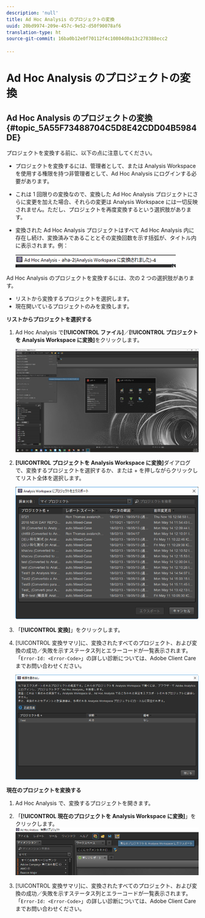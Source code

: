 ```yaml
---
description: 'null'
title: Ad Hoc Analysis のプロジェクトの変換
uuid: 20bd9974-209e-457c-9e52-d50f90078af6
translation-type: ht
source-git-commit: 16ba0b12e0f70112f4c10804d0a13c278388ecc2

---
```



# Ad Hoc Analysis のプロジェクトの変換

## Ad Hoc Analysis のプロジェクトの変換 {#topic_5A55F73488704C5D8E42CDD04B5984DE}

プロジェクトを変換する前に、以下の点に注意してください。

* プロジェクトを変換するには、管理者として、または Analysis Workspace を使用する権限を持つ非管理者として、Ad Hoc Analysis にログインする必要があります。
* これは 1 回限りの変換なので、変換した Ad Hoc Analysis プロジェクトにさらに変更を加えた場合、それらの変更は Analysis Workspace には一切反映されません。ただし、プロジェクトを再度変換するという選択肢があります。
* 変換された Ad Hoc Analysis プロジェクトはすべて Ad Hoc Analysis 内に存在し続け、変換済みであることとその変換回数を示す括弧が、タイトル内に表示されます。例：

   ![](assets/aha_title_converted.png)

Ad Hoc Analysis のプロジェクトを変換するには、次の 2 つの選択肢があります。

* リストから変換するプロジェクトを選択します。
* 現在開いているプロジェクトのみを変換します。

**リストからプロジェクトを選択する**

1. Ad Hoc Analysis で&#x200B;**[!UICONTROL ファイル]**／**[!UICONTROL プロジェクトを Analysis Workspace に変換]**&#x200B;をクリックします。

   ![](assets/aha2aw_convert.png)

1. **[!UICONTROL プロジェクトを Analysis Workspace に変換]**&#x200B;ダイアログで、変換するプロジェクトを選択するか、または + を押しながらクリックしてリスト全体を選択します。

   ![](assets/aha2aw_projects.png)

1. 「**[!UICONTROL 変換]**」をクリックします。
1. [!UICONTROL 変換サマリ]に、変換されたすべてのプロジェクト、および変換の成功／失敗を示すステータス列とエラーコードが一覧表示されます。「`Error-Id: <Error-Code>`」の詳しい診断については、Adobe Client Care までお問い合わせください。

   ![](assets/export_summary.png)

**現在のプロジェクトを変換する**

1. Ad Hoc Analysis で、変換するプロジェクトを開きます。
1. 「**[!UICONTROL 現在のプロジェクトを Analysis Workspace に変換]**」をクリックします。 ![](assets/export_current.png)

1. [!UICONTROL 変換サマリ]に、変換されたすべてのプロジェクト、および変換の成功／失敗を示すステータス列とエラーコードが一覧表示されます。「`Error-Id: <Error-Code>`」の詳しい診断については、Adobe Client Care までお問い合わせください。
